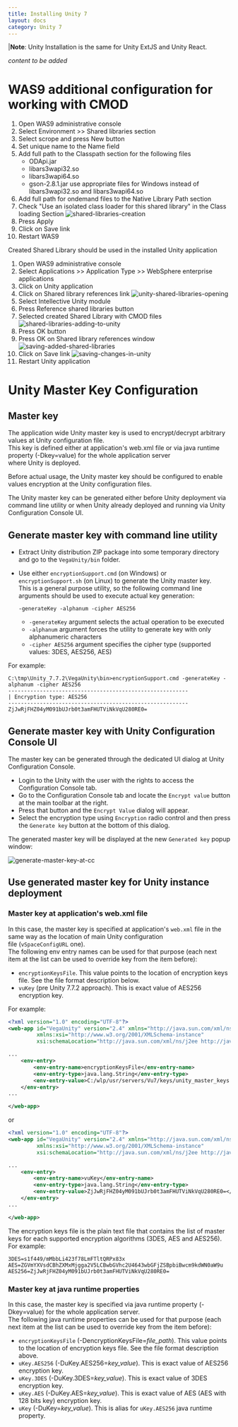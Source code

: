 ```yaml
---
title: Installing Unity 7
layout: docs
category: Unity 7
---
```

|**Note**: Unity Installation is the same for Unity ExtJS and Unity React.

*content to be added*

# WAS9 additional configuration for working with CMOD
1. Open WAS9 administrative console
2. Select Environment >> Shared libraries section
3. Select scrope and press New button
4. Set unique name to the Name field
5. Add full path to the Classpath section for the following files
   - ODApi.jar
   - libars3wapi32.so
   - libars3wapi64.so
   - gson-2.8.1.jar
   use appropriate files for Windows instead of libars3wapi32.so and libars3wapi64.so
6. Add full path for ondemand files to the Native Library Path section
7. Check "Use an isolated class loader for this shared library" in the Class loading Section
![shared-libraries-creation](installing-unity-7/images/shared-libraries-creation.png) 
8. Press Apply
9. Click on Save link
10. Restart WAS9

Created Shared Library should be used in the installed Unity application
1. Open WAS9 administrative console
2. Select Applications >> Application Type >> WebSphere enterprise applications
3. Click on Unity application
4. Click on Shared library references link
![unity-shared-libraries-opening](installing-unity-7/images/unity-shared-libraries-opening.png) 
5. Select Intellective Unity module
6. Press Reference shared libraries button
7. Selected created Shared Library with CMOD files
![shared-libraries-adding-to-unity](installing-unity-7/images/shared-libraries-adding-to-unity.png) 
8. Press OK button
9. Press OK on Shared library references window
![saving-added-shared-libraries](installing-unity-7/images/saving-added-shared-libraries.png) 
10. Click on Save link
![saving-changes-in-unity](installing-unity-7/images/saving-changes-in-unity.png) 
11. Restart Unity application




# Unity Master Key Configuration

## Master key

The application wide Unity master key is used to encrypt/decrypt arbitrary values at Unity configuration file.  
This key is defined either at application's web.xml file or via java runtime property (-Dkey=value) for the whole application server  
where Unity is deployed.

Before actual usage, the Unity master key should be configured to enable values encryption at the Unity configuration files.

The Unity master key can be generated either before Unity deployment via command line utility or when Unity already deployed and running via 
Unity Configuration Console UI.

## Generate master key with command line utility

- Extract Unity distribution ZIP package into some temporary directory and go to the `VegaUnity/bin` folder.  
- Use either `encryptionSupport.cmd` (on Windows) or `encryptionSupport.sh` (on Linux) to generate the Unity master key.  
    This is a general purpose utility, so the following command line arguments should be used to execute actual key generation:

    ```
    -generateKey -alphanum -cipher AES256
    ```
 
    - `-generateKey` argument selects the actual operation to be executed
    - `-alphanum` argument forces the utility to generate key with only alphanumeric characters
    - `-cipher AES256` argument specifies the cipher type (supported values: 3DES, AES256, AES)

For example:  
```
C:\tmp\Unity_7.7.2\VegaUnity\bin>encryptionSupport.cmd -generateKey -alphanum -cipher AES256
---------------------------------------------------------
| Encryption type: AES256
---------------------------------------------------------
ZjJwRjFHZ04yM091bUJrb0t3amFHUTViNkVqU280RE0=
```

## Generate master key with Unity Configuration Console UI

The master key can be generated through the dedicated UI dialog at Unity Configuration Console. 
 
- Login to the Unity with the user with the rights to access the Configuration Console tab.  
- Go to the Configuration Console tab and locate the `Encrypt value` button at the main toolbar at the right.  
- Press that button and the `Encrypt Value` dialog will appear.  
- Select the encryption type using `Encryption` radio control and then press the `Generate key` button at the bottom of this dialog.  

The generated master key will be displayed at the new `Generated key` popup window:

![generate-master-key-at-cc](installing-unity-7/images/generate-master-key-at-cc.png) 


## Use generated master key for Unity instance deployment

### Master key at application's web.xml file

In this case, the master key is specified at application's `web.xml` file in the same way as the location of main Unity configuration  
file (`vSpaceConfigURL` one).  
The following env entry names can be used for that purpose (each next item at the list can be used to override key from the item before):  

- `encryptionKeysFile`. This value points to the location of encryption keys file. See the file format description below.
- `vuKey` (pre Unity 7.7.2 approach). This is exact value of AES256 encryption key.

For example:
```xml
<?xml version="1.0" encoding="UTF-8"?>
<web-app id="VegaUnity" version="2.4" xmlns="http://java.sun.com/xml/ns/j2ee"
         xmlns:xsi="http://www.w3.org/2001/XMLSchema-instance"
         xsi:schemaLocation="http://java.sun.com/xml/ns/j2ee http://java.sun.com/xml/ns/j2ee/web-app_2_4.xsd">

...
    <env-entry>
        <env-entry-name>encryptionKeysFile</env-entry-name>
        <env-entry-type>java.lang.String</env-entry-type>
        <env-entry-value>C:/wlp/usr/servers/Vu7/keys/unity_master_keys.txt</env-entry-value>
    </env-entry>
...

</web-app>
```

or

```xml
<?xml version="1.0" encoding="UTF-8"?>
<web-app id="VegaUnity" version="2.4" xmlns="http://java.sun.com/xml/ns/j2ee"
         xmlns:xsi="http://www.w3.org/2001/XMLSchema-instance"
         xsi:schemaLocation="http://java.sun.com/xml/ns/j2ee http://java.sun.com/xml/ns/j2ee/web-app_2_4.xsd">

...
    <env-entry>
        <env-entry-name>vuKey</env-entry-name>
        <env-entry-type>java.lang.String</env-entry-type>
        <env-entry-value>ZjJwRjFHZ04yM091bUJrb0t3amFHUTViNkVqU280RE0=</env-entry-value>
    </env-entry>
...

</web-app>
```

The encryption keys file is the plain text file that contains the list of master keys for each supported encryption algorithms (3DES, AES and AES256).  
For example:

```text
3DES=s1f449/mMbbLi423f78LmFTltQRPx83x
AES=ZGVmYXVsdCBhZXMxMjgga2V5LCBwbGVhc2U4643wbGFjZSBpbiBwcm9kdWN0aW9u
AES256=ZjJwRjFHZ04yM091bUJrb0t3amFHUTViNkVqU280RE0=
```

### Master key at java runtime properties

In this case, the master key is specified via java runtime property (-Dkey=value) for the whole application server.  
The following java runtime properties can be used for that purpose (each next item at the list can be used to override key from the item before):  

* `encryptionKeysFile` (-DencryptionKeysFile=_file_path_). This value points to the location of encryption keys file. See the file format description above.
* `uKey.AES256` (-DuKey.AES256=_key_value_). This is exact value of AES256 encryption key.
* `uKey.3DES` (-DuKey.3DES=_key_value_). This is exact value of 3DES encryption key.
* `uKey.AES` (-DuKey.AES=_key_value_). This is exact value of AES (AES with 128 bits key) encryption key.
* `uKey` (-DuKey=_key_value_). This is alias for `uKey.AES256` java runtime property.

